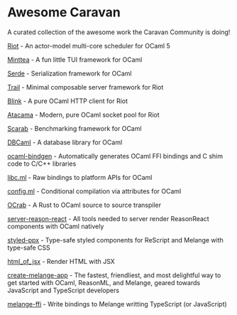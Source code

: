 # Awesome Caravan
A curated collection of the awesome work the Caravan Community is doing!

[Riot](https://github.com/riot-ml/riot) - An actor-model multi-core scheduler for OCaml 5

[Minttea](https://github.com/leostera/minttea) - A fun little TUI framework for OCaml

[Serde](https://github.com/serde-ml/serde) - Serialization framework for OCaml

[Trail](https://github.com/leostera/trail) -  Minimal composable server framework for Riot

[Blink](https://github.com/leostera/blink) - A pure OCaml HTTP client for Riot

[Atacama](https://github.com/leostera/atacama) - Modern, pure OCaml socket pool for Riot

[Scarab](https://github.com/leostera/scarab) - Benchmarking framework for OCaml

[DBCaml](https://github.com/dbcaml/dbcaml) - A database library for OCaml

[ocaml-bindgen](https://github.com/ocaml-sys/ocaml-bindgen) - Automatically generates OCaml FFI bindings and C shim code to C/C++ libraries

[libc.ml](https://github.com/ocaml-sys/libc.ml) - Raw bindings to platform APIs for OCaml

[config.ml](https://github.com/ocaml-sys/config.ml) - Conditional compilation via attributes for OCaml

[OCrab](https://github.com/0xGlitchbyte/OCrab) - A Rust to OCaml source to source transpiler

[server-reason-react](https://github.com/ml-in-barcelona/server-reason-react) - All tools needed to server render ReasonReact components with OCaml natively

[styled-ppx](https://github.com/davesnx/styled-ppx) - Type-safe styled components for ReScript and Melange with type-safe CSS

[html_of_jsx](https://github.com/davesnx/html_of_jsx) - Render HTML with JSX

[create-melange-app](https://github.com/dmmulroy/create-melange-app) - The fastest, friendliest, and most delightful way to get started with OCaml, ReasonML, and Melange, geared towards JavaScript and TypeScript developers

[melange-ffi](https://github.com/dmmulroy/melange-ffi) - Write bindings to Melange writting TypeScript (or JavaScript) 




